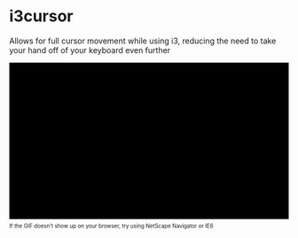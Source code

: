 # i3cursor
Allows for full cursor movement while using i3, reducing the need to take your hand off of your keyboard even further

![](https://github.com/aprunge/i3cursor/blob/main/2023-02-10%2015-37-11.gif)
<sub><sup>If the GIF doesn't show up on your browser, try using NetScape Navigator or IE6</sup></sub>

